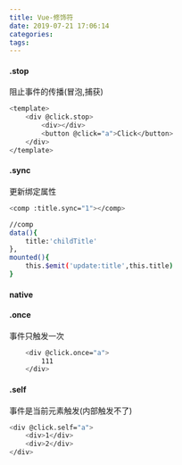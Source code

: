 ```yaml
---
title: Vue-修饰符
date: 2019-07-21 17:06:14
categories:
tags:
---
```


#### .stop
阻止事件的传播(冒泡,捕获)

``` bash
<template>
    <div @click.stop>
        <div></div>
        <button @click="a">Click</button>
    </div>
</template>
```

#### .sync
更新绑定属性
``` bash
<comp :title.sync="1"></comp>

//comp
data(){
    title:'childTitle'
},
mounted(){
    this.$emit('update:title',this.title)
}
```

#### native

#### .once
事件只触发一次

``` bash
    <div @click.once="a">
        111
    </div>
```

#### .self
事件是当前元素触发(内部触发不了)

``` bash
<div @click.self="a">
    <div>1</div>
    <div>2</div>
</div>
```